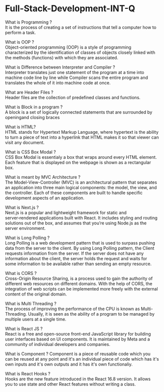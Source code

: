 # Full-Stack-Development-INT-Q

What is Programming ? <br>
It is the process of creating a set of instructions that tell a computer how to perform a task.

What is OOP ?<br>
Object-oriented programming (OOP) is a style of programming characterized by the identification of classes of objects closely linked with the methods (functions) with which they are associated.

What is Difference between Interpreter and Compiler ?<br>
Interpreter translates just one statement of the program at a time into machine code line by line while Compiler scans the entire program and translates the whole of it into machine code at once.

What are Header Files ? <br>
Header files are the collection of predefined classes and functions.

What is Block in a program ?<br>
A block is a set of logically connected statements that are surrounded by openingand closing braces

What is HTML?<br> 
HTML stands for Hypertext Markup Language, where hypertext is the ability to turn a piece of text into a hyperlink that HTML makes it so that viewer can visit any document.

What is CSS Box Modal ? <br>
CSS Box Modal is essentialy a box that wraps around every HTML element. Each feature that is displayed on the webpage is shown as a rectangular box. 


What is meant by MVC Architecture ? <br>
The Model-View-Controller (MVC) is an architectural pattern that separates an application into three main logical components: the model, the view, and the controller. Each of these components are built to handle specific development aspects of an application.

What is Next.js ?<br>
Next.js is a popular and lightweight framework for static and server‑rendered applications built with React. It includes styling and routing solutions out of the box, and assumes that you’re using Node.js as the server environment.

What is Long Polling ? <br>
Long Polling is a web development pattern that is used to surpass pushing data from the server to the client. By using Long Polling pattern, the Client requests information from the server. If the server does not have any information about the client, the server holds the request and waits for some information to be available rather than sending an empty resource.


What is CORS ? <br>
Cross-Origin Resource Sharing, is a process used to gain the authority of different web resources on different domains. With the help of CORS, the integration of web scripts can be implemented more freely with the external content of the original domain.

What is Multi Threading ? <br>
The process of improving the performance of the CPU is known as Multi-Threading. Usually, it is seen as the ability of a program to be managed by multiple users at a single time.

What is React JS ?<br>
React is a free and open-source front-end JavaScript library for building user interfaces based on UI components. It is maintained by Meta and a community of individual developers and companies. 

What is Component ?
Component is a piece of reusable code which you can be reused at any point and it's an individual piece of code which has it's own inputs and it's own outputs and it has it's own functionaliy.

What is React Hooks ? <br>
Hooks are the new feature introduced in the React 16.8 version. It allows you to use state and other React features without writing a class.

